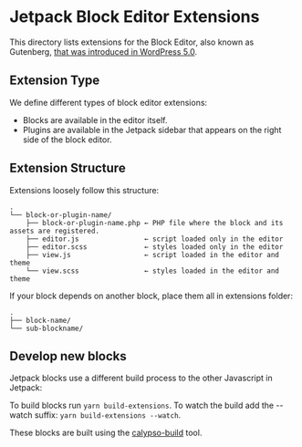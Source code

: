 # Jetpack Block Editor Extensions

This directory lists extensions for the Block Editor, also known as Gutenberg,
[that was introduced in WordPress 5.0](https://wordpress.org/news/2018/12/bebo/).

## Extension Type

We define different types of block editor extensions:

- Blocks are available in the editor itself.
- Plugins are available in the Jetpack sidebar that appears on the right side of the block editor.

## Extension Structure

Extensions loosely follow this structure:

```
.
└── block-or-plugin-name/
	├── block-or-plugin-name.php ← PHP file where the block and its assets are registered.
	├── editor.js                ← script loaded only in the editor
	├── editor.scss              ← styles loaded only in the editor
	├── view.js                  ← script loaded in the editor and theme
	└── view.scss                ← styles loaded in the editor and theme
```

If your block depends on another block, place them all in extensions folder:

```
.
├── block-name/
└── sub-blockname/
```

## Develop new blocks

Jetpack blocks use a different build process to the other Javascript in Jetpack:

To build blocks run `yarn build-extensions`. To watch the build add the --watch suffix: `yarn build-extensions --watch`.

These blocks are built using the [calypso-build](https://github.com/Automattic/wp-calypso/tree/master/packages/calypso-build) tool.
